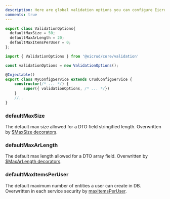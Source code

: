 ```yaml
---
description: Here are global validation options you can configure Eicrud with.
comments: true
---
```


```typescript
export class ValidationOptions{
  defaultMaxSize = 50;
  defaultMaxArLength = 20;
  defaultMaxItemsPerUser = 0;
};
```
```typescript title="eicrud.config.service.ts"
import { ValidationOptions } from '@eicrud/core/validation'

const validationOptions = new ValidationOptions();

@Injectable()
export class MyConfigService extends CrudConfigService {
    constructor(/* ... */) {
        super({ validationOptions, /* ... */})
    }
    //..
}
```

### defaultMaxSize
The default max size allowed for a DTO field stringified length. Overwritten by [$MaxSize decorators](../validation/definition.md).

### defaultMaxArLength
The default max length allowed for a DTO array field. Overwritten by [$MaxArLength decorators](../validation/definition.md).

### defaultMaxItemsPerUser
The default maximum number of entities a user can create in DB. Overwritten in each service security by [maxItemsPerUser](limits.md).
